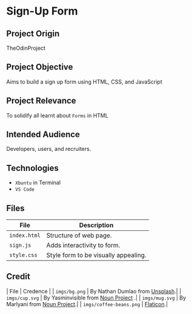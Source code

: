 # Sign-Up Form

## Project Origin
TheOdinProject

## Project Objective
Aims to build a sign up form using HTML, CSS, and JavaScript

## Project Relevance
To solidify all learnt about `Forms` in HTML

## Intended Audience
Developers, users, and recruiters.

## Technologies
* `Xbuntu` in Terminal
* `VS Code` 

## Files
| File | Description |
| - | - |
| `index.html` | Structure of web page.|
| `sign.js` | Adds interactivity to form.|
| `style.css` | Style form to be visually appealing.|

## Credit
| File | Credence |
| `imgs/bg.png` | By Nathan Dumlao from [Unsplash](https://unsplash.com/).|
| `imgs/cup.svg` | By Yasminvisible from [Noun Project](https://thenounproject.com/icon/coffee-1206478/) .|
| `imgs/mug.svg` | By Marlyani from [Noun Project](https://thenounproject.com/icon/coffee-3466441/).|
| `imgs/coffee-beans.png` | [Flaticon](https://www.flaticon.com/free-icons/coffee-beans).|